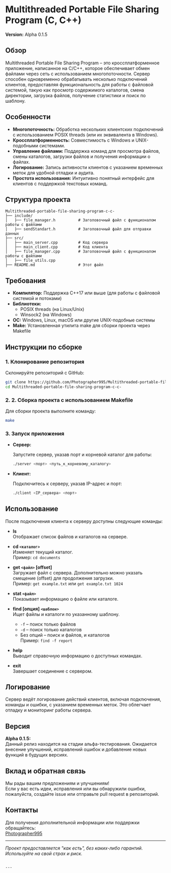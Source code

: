
# Multithreaded Portable File Sharing Program (C, C++) 

**Version:** Alpha 0.1.5

## Обзор

Multithreaded Portable File Sharing Program – это кроссплатформенное приложение, написанное на C/C++, которое обеспечивает обмен файлами через сеть с использованием многопоточности. Сервер способен одновременно обрабатывать несколько подключений клиентов, предоставляя функциональность для работы с файловой системой, такую как просмотр содержимого каталогов, смена директории, загрузка файлов, получение статистики и поиск по шаблону.

## Особенности

- **Многопоточность:** Обработка нескольких клиентских подключений с использованием POSIX threads (или их эквивалента в Windows).
- **Кроссплатформенность:** Совместимость с Windows и UNIX-подобными системами.
- **Управление файлами:** Поддержка команд для просмотра файлов, смены каталогов, загрузки файлов и получения информации о файлах.
- **Логирование:** Запись активности клиентов с указанием временных меток для удобной отладки и аудита.
- **Простота использования:** Интуитивно понятный интерфейс для клиентов с поддержкой текстовых команд.

## Структура проекта

```
Multithreaded-portable-file-sharing-program-c-c-
├── include/
│   ├── file_manager.h          # Заголовочный файл с функционалом работы с файлами
│   ├── sendStandart.h          # Заголовочный файл для отправки данных
├── src/
│   ├── main_server.cpp         # Код сервера
│   ├── main_client.cpp         # Код клиента
│   ├── file_manager.cpp        # Заголовочный файл с функционалом работы с файлами
│   ├── file_utils.cpp        
├── README.md                   # Этот файл
```

## Требования

- **Компилятор:** Поддержка C++17 или выше (для работы с файловой системой и потоками)
- **Библиотеки:** 
  - POSIX threads (на Linux/Unix)
  - Winsock2 (на Windows)
- **ОС:** Windows, Linux, macOS или другие UNIX-подобные системы
- **Make:** Установленная утилита make для сборки проекта через Makefile

## Инструкции по сборке

### 1. Клонирование репозитория

Склонируйте репозиторий с GitHub:

```bash
git clone https://github.com/Photographer995/Multithreaded-portable-file-sharing-program-c-c-.git
cd Multithreaded-portable-file-sharing-program-c-c-
```

### 2. 2. Сборка проекта с использованием Makefile

Для сборки проекта выполните команду:

```bash
make
```

### 3. Запуск приложения

- **Сервер:**

  Запустите сервер, указав порт и корневой каталог для работы:

  ```bash
  ./server <порт> <путь_к_корневому_каталогу>
  ```

- **Клиент:**

  Подключитесь к серверу, указав IP-адрес и порт:

  ```bash
  ./client <IP_сервера> <порт>
  ```

## Использование

После подключения клиента к серверу доступны следующие команды:

- **ls**  
  Отображает список файлов и каталогов на сервере.

- **cd `<каталог>`**  
  Изменяет текущий каталог.  
  Пример: `cd documents`

- **get `<файл>` [offset]**  
  Загружает файл с сервера. Дополнительно можно указать смещение (offset) для продолжения загрузки.  
  Пример: `get example.txt` или `get example.txt 1024`

- **stat `<файл>`**  
  Показывает информацию о файле или каталоге.

- **find [опция] `<шаблон>`**  
  Ищет файлы и каталоги по указанному шаблону.  
  - `-f` – поиск только файлов  
  - `-d` – поиск только каталогов  
  - Без опций – поиск и файлов, и каталогов  
  Пример: `find -f report`

- **help**  
  Выводит справочную информацию о доступных командах.

- **exit**  
  Завершает соединение с сервером.

## Логирование

Сервер ведёт логирование действий клиентов, включая подключения, команды и ошибки, с указанием временных меток. Это облегчает отладку и мониторинг работы сервера.

## Версия

**Alpha 0.1.5:**  
Данный релиз находится на стадии альфа-тестирования. Ожидается внесение улучшений, исправлений ошибок и добавление новых функций в будущих версиях.


## Вклад и обратная связь

Мы рады вашим предложениям и улучшениям!  
Если у вас есть идеи, исправления или вы обнаружили ошибки, пожалуйста, создайте issue или отправьте pull request в репозиторий.

## Контакты

Для получения дополнительной информации или поддержки обращайтесь:  
[Photographer995](mailto:svyatoslav1995g@gmail.com)

---

*Проект предоставляется "как есть", без каких-либо гарантий. Используйте на свой страх и риск.*
```

---
